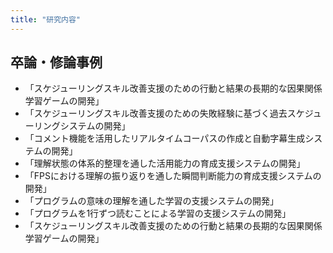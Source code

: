 ```yaml
---
title: "研究内容"
---
```


## 卒論・修論事例
- 「スケジューリングスキル改善支援のための行動と結果の長期的な因果関係学習ゲームの開発」
- 「スケジューリングスキル改善支援のための失敗経験に基づく過去スケジューリングシステムの開発」
- 「コメント機能を活用したリアルタイムコーパスの作成と自動字幕生成システムの開発」
- 「理解状態の体系的整理を通した活用能力の育成支援システムの開発」
- 「FPSにおける理解の振り返りを通した瞬間判断能力の育成支援システムの開発」
- 「プログラムの意味の理解を通した学習の支援システムの開発」
- 「プログラムを1行ずつ読むことによる学習の支援システムの開発」
- 「スケジューリングスキル改善支援のための行動と結果の長期的な因果関係学習ゲームの開発」
